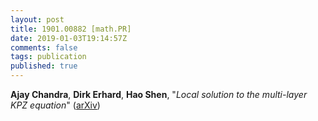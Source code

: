 ```yaml
---
layout: post
title: 1901.00882 [math.PR]
date: 2019-01-03T19:14:57Z
comments: false
tags: publication
published: true
---
```


<b>Ajay Chandra</b>, <b>Dirk Erhard</b>, <b>Hao Shen</b>, "<i>Local solution to the multi-layer KPZ equation</i>" ([arXiv](http://arxiv.org/abs/1901.00882v1))
